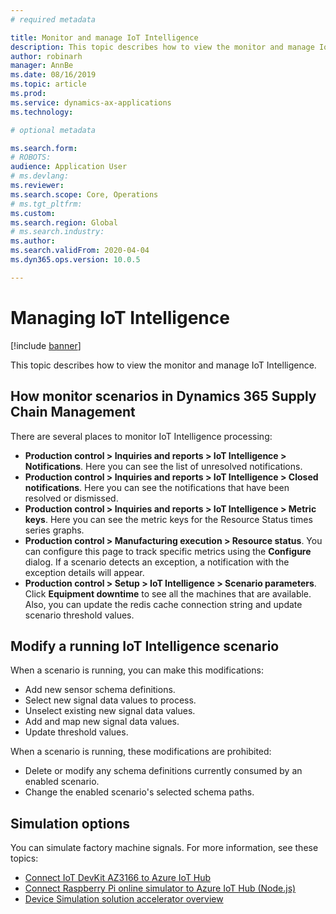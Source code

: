 ```yaml
---
# required metadata

title: Monitor and manage IoT Intelligence
description: This topic describes how to view the monitor and manage IoT Intelligence.
author: robinarh
manager: AnnBe
ms.date: 08/16/2019
ms.topic: article
ms.prod: 
ms.service: dynamics-ax-applications
ms.technology: 

# optional metadata

ms.search.form: 
# ROBOTS: 
audience: Application User
# ms.devlang: 
ms.reviewer: 
ms.search.scope: Core, Operations
# ms.tgt_pltfrm: 
ms.custom: 
ms.search.region: Global
# ms.search.industry: 
ms.author: 
ms.search.validFrom: 2020-04-04
ms.dyn365.ops.version: 10.0.5

---
```


# Managing IoT Intelligence

[!include [banner](../../includes/banner.md)]

This topic describes how to view the monitor and manage IoT Intelligence.

## How monitor scenarios in Dynamics 365 Supply Chain Management

There are several places to monitor IoT Intelligence processing:

+ **Production control \> Inquiries and reports \> IoT Intelligence \> Notifications**. Here you can see the list of unresolved notifications.
+ **Production control \> Inquiries and reports \> IoT Intelligence \> Closed notifications**. Here you can see the notifications that have been resolved or dismissed.
+ **Production control \> Inquiries and reports \> IoT Intelligence \> Metric keys**. Here you can see the metric keys for the Resource Status times series graphs.
+ **Production control \> Manufacturing execution \> Resource status**. You can configure this page to track specific metrics using the **Configure** dialog. If a scenario detects an exception, a notification with the exception details will appear.
+ **Production control \> Setup \> IoT Intelligence \> Scenario parameters**. Click **Equipment downtime** to see all the machines that are available. Also, you can update the redis cache connection string and update scenario threshold values.

## Modify a running IoT Intelligence scenario

When a scenario is running, you can make this modifications:

+ Add new sensor schema definitions.
+ Select new signal data values to process.
+ Unselect existing new signal data values.
+ Add and map new signal data values.
+ Update threshold values.

When a scenario is running, these modifications are prohibited:

+ Delete or modify any schema definitions currently consumed by an enabled scenario.
+ Change the enabled scenario's selected schema paths.

## Simulation options

You can simulate factory machine signals. For more information, see these topics:

+ [Connect IoT DevKit AZ3166 to Azure IoT Hub](https://docs.microsoft.com/azure/iot-hub/iot-hub-arduino-iot-devkit-az3166-get-started)
+ [Connect Raspberry Pi online simulator to Azure IoT Hub (Node.js)](https://docs.microsoft.com/azure/iot-hub/iot-hub-raspberry-pi-web-simulator-get-started)
+ [Device Simulation solution accelerator overview](https://docs.microsoft.com/azure/iot-accelerators/iot-accelerators-device-simulation-overview)
